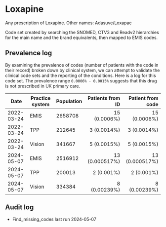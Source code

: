 # Loxapine

Any prescription of Loxapine. Other names: Adasuve/Loxapac

Code set created by searching the SNOMED, CTV3 and Readv2 hierarchies for the main name and the brand equivalents, then mapped to EMIS codes.

## Prevalence log

By examining the prevalence of codes (number of patients with the code in their record) broken down by clinical system, we can attempt to validate the clinical code sets and the reporting of the conditions. Here is a log for this code set. The prevalence range `0.0006% - 0.0015%` suggests that this drug is not prescribed in UK primary care.

| Date       | Practice system | Population | Patients from ID | Patient from code |
| ---------- | --------------- | ---------- | ---------------: | ----------------: |
| 2022-03-24 | EMIS            | 2658708    |     15 (0.0006%) |      15 (0.0006%) |
| 2022-03-24 | TPP             | 212645     |      3 (0.0014%) |       3 (0.0014%) |
| 2022-03-24 | Vision          | 341667     |      5 (0.0015%) |       5 (0.0015%) |
| 2024-05-07 | EMIS            | 2516912    |   13 (0.000517%) |    13 (0.000517%) |
| 2024-05-07 | TPP             | 200013     |       2 (0.001%) |        2 (0.001%) |
| 2024-05-07 | Vision          | 334384     |     8 (0.00239%) |      8 (0.00239%) |

## Audit log

- Find_missing_codes last run 2024-05-07
